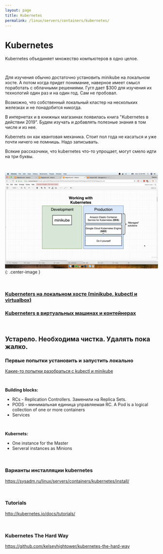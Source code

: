 ```yaml
---
layout: page
title: Kubernetes
permalink: /linux/servers/containers/kubernetes/
---
```


# Kubernetes

Kubernetes объединяет множество компьютеров в одно целое.

<br/>

Для изучения обычно достаточно установить minikube на локальном хосте. А потом когда придет понимание, наверное имеет смысл поработать с облачными решениями. Гугл дает \$300 для изучения их технологий один раз и на один год. Сам не пробовал.

Возможно, что собственный локальный кластер на нескольких железках и не понадобится никогда.

В интернетах и в книжных магазинах появилась книга "Kubernetes в действии 2019". Будем изучать и добавлять полезные знания в том числе и из нее.

Kubernets он как квантовая механика. Стоит пол года не касаться и уже почти ничего не помнишь. Надо записывать.

Всякие рассказчики, что kubernetes что-то упрощает, могут смело идти на три буквы.

<br/>

![working with kubernetes](/img/linux/servers/containers/kubernetes/working-with-kubernetes.png "working with kubernetes"){: .center-image }

<br/>

### [Kuberneters на локальном хосте (minikube, kubectl и virtualbox)](/linux/servers/containers/kubernetes/minikube/)

### [Kuberneters в виртуальных машинах и контейнерах](/linux/servers/containers/kubernetes/kubeadm/)

<br/>

## Устарело. Необходима чистка. Удалять пока жалко.

### Первые попытки установить и запустить локально

[Какие-то попытки разобраться с kubectl и minikube](/linux/servers/containers/kubernetes/cubect-minikube/)

<br/>

**Building blocks:**

-   RCs - Replication Controllers. Заменили на Replica Sets.
-   PODS - минимальная единица управляемая RC. A Pod is a logical collection of one or more containers
-   Services

<br/>

**Kubernets:**

-   One instance for the Master
-   Serveral instances as Minions

<br/>

### Варианты инсталляции kubernetes

https://sysadm.ru/linux/servers/containers/kubernetes/install/

<br/>

### Tutorials

http://kubernetes.io/docs/tutorials/

<br/>

### Kubernetes The Hard Way

https://github.com/kelseyhightower/kubernetes-the-hard-way
